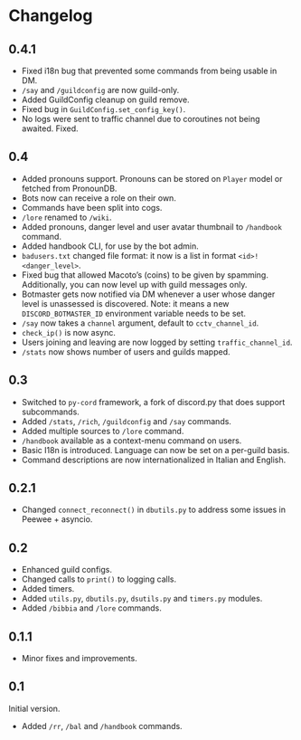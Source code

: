 # Changelog

## 0.4.1

+ Fixed i18n bug that prevented some commands from being usable in DM.
+ `/say` and `/guildconfig` are now guild-only.
+ Added GuildConfig cleanup on guild remove.
+ Fixed bug in `GuildConfig.set_config_key()`.
+ No logs were sent to traffic channel due to coroutines not being awaited. Fixed.

## 0.4

+ Added pronouns support. Pronouns can be stored on `Player` model or fetched from PronounDB.
+ Bots now can receive a role on their own.
+ Commands have been split into cogs.
+ `/lore` renamed to `/wiki`.
+ Added pronouns, danger level and user avatar thumbnail to `/handbook` command.
+ Added handbook CLI, for use by the bot admin.
+ `badusers.txt` changed file format: it now is a list in format `<id>!<danger_level>`.
+ Fixed bug that allowed Macoto’s (coins) to be given by spamming. Additionally, you can now level up
  with guild messages only.
+ Botmaster gets now notified via DM whenever a user whose danger level is unassessed is discovered.
  Note: it means a new `DISCORD_BOTMASTER_ID` environment variable needs to be set.
+ `/say` now takes a `channel` argument, default to `cctv_channel_id`.
+ `check_ip()` is now async.
+ Users joining and leaving are now logged by setting `traffic_channel_id`.
+ `/stats` now shows number of users and guilds mapped.

## 0.3

+ Switched to `py-cord` framework, a fork of discord.py that does support subcommands.
+ Added `/stats`, `/rich`, `/guildconfig` and `/say` commands.
+ Added multiple sources to `/lore` command.
+ `/handbook` available as a context-menu command on users.
+ Basic I18n is introduced. Language can now be set on a per-guild basis.
+ Command descriptions are now internationalized in Italian and English.

## 0.2.1

+ Changed `connect_reconnect()` in `dbutils.py` to address some issues in Peewee + asyncio.

## 0.2

+ Enhanced guild configs.
+ Changed calls to `print()` to logging calls.
+ Added timers.
+ Added `utils.py`, `dbutils.py`, `dsutils.py` and `timers.py` modules.
+ Added `/bibbia` and `/lore` commands.

## 0.1.1

+ Minor fixes and improvements.

## 0.1

Initial version.
+ Added `/rr`, `/bal` and `/handbook` commands.